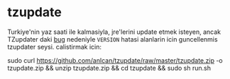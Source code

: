 # tzupdate

Turkiye'nin yaz saati ile kalmasiyla, jre'lerini update etmek isteyen, ancak TZupdater daki [bug](http://www.oracle.com/technetwork/java/javase/tzupdater-readme-136440.html#issues) nedeniyle `VERSION` hatasi alanlarin icin guncellenmis tzupdater seysi. calistirmak icin:

  sudo curl https://github.com/anlcan/tzupdate/raw/master/tzupdate.zip -o tzupdate.zip && unzip tzupdate.zip && cd tzupdate && sudo sh run.sh 
  


  
